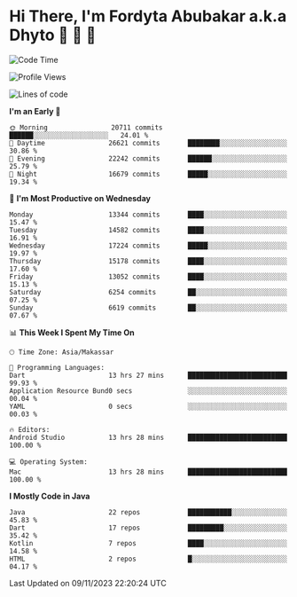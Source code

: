 # Hi There, I'm Fordyta Abubakar a.k.a Dhyto 👋 👋 👋 

<!--
**DhytoDev/dhytodev** is a ✨ _special_ ✨ repository because its `README.md` (this file) appears on your GitHub profile.

Here are some ideas to get you started:

- 🔭 I’m currently working on ...
- 🌱 I’m currently learning ...
- 👯 I’m looking to collaborate on ...
- 🤔 I’m looking for help with ...
- 💬 Ask me about ...
- 📫 How to reach me: ...
- 😄 Pronouns: ...
- ⚡ Fun fact: ...
-->

<!--START_SECTION:waka-->
![Code Time](http://img.shields.io/badge/Code%20Time-2%2C132%20hrs%2027%20mins-blue)

![Profile Views](http://img.shields.io/badge/Profile%20Views-0-blue)

![Lines of code](https://img.shields.io/badge/From%20Hello%20World%20I%27ve%20Written-10.8%20million%20lines%20of%20code-blue)

**I'm an Early 🐤** 

```text
🌞 Morning                20711 commits       ██████░░░░░░░░░░░░░░░░░░░   24.01 % 
🌆 Daytime                26621 commits       ████████░░░░░░░░░░░░░░░░░   30.86 % 
🌃 Evening                22242 commits       ██████░░░░░░░░░░░░░░░░░░░   25.79 % 
🌙 Night                  16679 commits       █████░░░░░░░░░░░░░░░░░░░░   19.34 % 
```
📅 **I'm Most Productive on Wednesday** 

```text
Monday                   13344 commits       ████░░░░░░░░░░░░░░░░░░░░░   15.47 % 
Tuesday                  14582 commits       ████░░░░░░░░░░░░░░░░░░░░░   16.91 % 
Wednesday                17224 commits       █████░░░░░░░░░░░░░░░░░░░░   19.97 % 
Thursday                 15178 commits       ████░░░░░░░░░░░░░░░░░░░░░   17.60 % 
Friday                   13052 commits       ████░░░░░░░░░░░░░░░░░░░░░   15.13 % 
Saturday                 6254 commits        ██░░░░░░░░░░░░░░░░░░░░░░░   07.25 % 
Sunday                   6619 commits        ██░░░░░░░░░░░░░░░░░░░░░░░   07.67 % 
```


📊 **This Week I Spent My Time On** 

```text
🕑︎ Time Zone: Asia/Makassar

💬 Programming Languages: 
Dart                     13 hrs 27 mins      █████████████████████████   99.93 % 
Application Resource Bund0 secs              ░░░░░░░░░░░░░░░░░░░░░░░░░   00.04 % 
YAML                     0 secs              ░░░░░░░░░░░░░░░░░░░░░░░░░   00.03 % 

🔥 Editors: 
Android Studio           13 hrs 28 mins      █████████████████████████   100.00 % 

💻 Operating System: 
Mac                      13 hrs 28 mins      █████████████████████████   100.00 % 
```

**I Mostly Code in Java** 

```text
Java                     22 repos            ███████████░░░░░░░░░░░░░░   45.83 % 
Dart                     17 repos            █████████░░░░░░░░░░░░░░░░   35.42 % 
Kotlin                   7 repos             ████░░░░░░░░░░░░░░░░░░░░░   14.58 % 
HTML                     2 repos             █░░░░░░░░░░░░░░░░░░░░░░░░   04.17 % 
```




 Last Updated on 09/11/2023 22:20:24 UTC
<!--END_SECTION:waka-->
